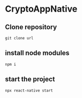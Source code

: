 # CryptoAppNative
## Clone repository 
` git clone url `
##  install node modules
`npm i`
##  start the project
`npx react-native start`


